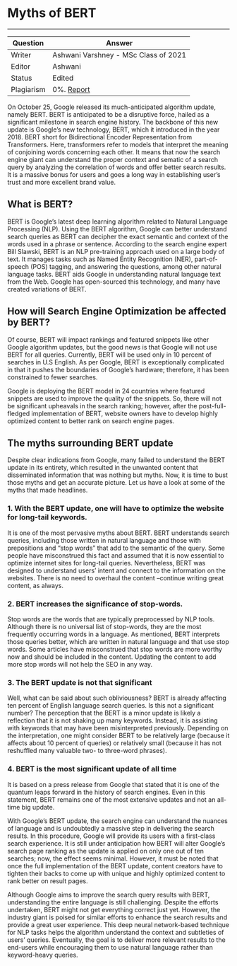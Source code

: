 

# Myths of BERT

---

| Question   | Answer                                                            |
| ---------- | ----------------------------------------------------------------- |
| Writer     |Ashwani Varshney - MSc Class of 2021                               |
| Editor     | Ashwani                                                      |
| Status     | Edited |
| Plagiarism | 0%. [Report](https://github.com/RishPoria/Srijan-2021/blob/main/articles/plagReports/Myths%20of%20BERT.pdf)|

On October 25, Google released its much-anticipated algorithm update, namely BERT. BERT is anticipated to be a disruptive force, hailed as a significant milestone in search engine history. The backbone of this new update is Google’s new technology, BERT, which it introduced in the year 2018. BERT short for Bidirectional Encoder Representation from Transformers. Here, transformers refer to models that interpret the meaning of conjoining words concerning each other. It means that now the search engine giant can understand the proper context and sematic of a search query by analyzing the correlation of words and offer better search results. It is a massive bonus for users and goes a long way in establishing user’s trust and more excellent brand value.

## What is BERT?

BERT is Google’s latest deep learning algorithm related to Natural Language Processing (NLP). Using the BERT algorithm, Google can better understand search queries as BERT can decipher the exact semantic and context of the words used in a phrase or sentence. According to the search engine expert Bill Slawski, BERT is an NLP pre-training approach used on a large body of text. It manages tasks such as Named Entity Recognition (NER), part-of-speech (POS) tagging, and answering the questions, among other natural language tasks. BERT aids Google in understanding natural language text from the Web. Google has open-sourced this technology, and many have created variations of BERT.

## How will Search Engine Optimization be affected by BERT? 

Of course, BERT will impact rankings and featured snippets like other Google algorithm updates, but the good news is that Google will not use BERT for all queries. Currently, BERT will be used only in 10 percent of searches in U.S English. As per Google, BERT is exceptionally complicated in that it pushes the boundaries of Google’s hardware; therefore, it has been constrained to fewer searches.

Google is deploying the BERT model in 24 countries where featured snippets are used to improve the quality of the snippets. So, there will not be significant upheavals in the search ranking; however, after the post-full-fledged implementation of BERT, website owners have to develop highly optimized content to better rank on search engine pages.

## The myths surrounding BERT update

Despite clear indications from Google, many failed to understand the BERT update in its entirety, which resulted in the unwanted content that disseminated information that was nothing but myths. Now, it is time to bust those myths and get an accurate picture. Let us have a look at some of the myths that made headlines.

### 1.	With the BERT update, one will have to optimize the website for long-tail keywords.

It is one of the most pervasive myths about BERT. BERT understands search queries, including those written in natural language and those with prepositions and “stop words” that add to the semantic of the query. Some people have misconstrued this fact and assumed that it is now essential to optimize internet sites for long-tail queries. Nevertheless, BERT was designed to understand users’ intent and connect to the information on the websites. There is no need to overhaul the content –continue writing great content, as always.

### 2.	BERT increases the significance of stop-words.

Stop words are the words that are typically preprocessed by NLP tools. Although there is no universal list of stop-words, they are the most frequently occurring words in a language. As mentioned, BERT interprets those queries better, which are written in natural language and that use stop words. Some articles have misconstrued that stop words are more worthy now and should be included in the content. Updating the content to add more stop words will not help the SEO in any way.

### 3.	The BERT update is not that significant

Well, what can be said about such obliviousness? BERT is already affecting ten percent of English language search queries. Is this not a significant number? The perception that the BERT is a minor update is likely a reflection that it is not shaking up many keywords. Instead, it is assisting with keywords that may have been misinterpreted previously. Depending on the interpretation, one might consider BERT to be relatively large (because it affects about 10 percent of queries) or relatively small (because it has not reshuffled many valuable two- to three-word phrases).

### 4.	BERT is the most significant update of all time

It is based on a press release from Google that stated that it is one of the quantum leaps forward in the history of search engines. Even in this statement, BERT remains one of the most extensive updates and not an all-time big update.

With Google’s BERT update, the search engine can understand the nuances of language and is undoubtedly a massive step in delivering the search results. In this procedure, Google will provide its users with a first-class search experience. It is still under anticipation how BERT will alter Google’s search page ranking as the update is applied on only one out of ten searches; now, the effect seems minimal. However, it must be noted that once the full implementation of the BERT update, content creators have to tighten their backs to come up with unique and highly optimized content to rank better on result pages.

Although Google aims to improve the search query results with BERT, understanding the entire language is still challenging. Despite the efforts undertaken, BERT might not get everything correct just yet. However, the industry giant is poised for similar efforts to enhance the search results and provide a great user experience. This deep neural network-based technique for NLP tasks helps the algorithm understand the context and subtleties of users’ queries. Eventually, the goal is to deliver more relevant results to the end-users while encouraging them to use natural language rather than keyword-heavy queries.
